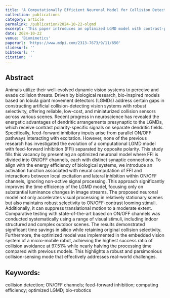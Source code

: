 ```yaml
---
title: "A Computationally Efficient Neuronal Model for Collision Detection with Contrast Polarity-Specific Feed-Forward Inhibition"
collection: publications
category: article
permalink: /publication/2024-10-22-olgmd
excerpt: 'This paper introduces an optimized LGMD model with contrast-polarity-specific inhibition to improve collision detection efficiency in embedded robotics.'
date: 2024-10-22
venue: 'Biomimetics'
paperurl: 'https://www.mdpi.com/2313-7673/9/11/650'
slidesurl: ''
bibtexurl: ''
citation: ''
---
```


## Abstract
Animals utilize their well-evolved dynamic vision systems to perceive and evade collision threats. Driven by biological research, bio-inspired models based on lobula giant movement detectors (LGMDs) address certain gaps in constructing artificial collision-detecting vision systems with robust selectivity, offering reliable, low-cost, and miniaturized collision sensors across various scenes. Recent progress in neuroscience has revealed the energetic advantages of dendritic arrangements presynaptic to the LGMDs, which receive contrast polarity-specific signals on separate dendritic fields. Specifically, feed-forward inhibitory inputs arise from parallel ON/OFF pathways interacting with excitation. However, none of the previous research has investigated the evolution of a computational LGMD model with feed-forward inhibition (FFI) separated by opposite polarity. This study fills this vacancy by presenting an optimized neuronal model where FFI is divided into ON/OFF channels, each with distinct synaptic connections. To align with the energy efficiency of biological systems, we introduce an activation function associated with neural computation of FFI and interactions between local excitation and lateral inhibition within ON/OFF channels, ignoring non-active signal processing. This approach significantly improves the time efficiency of the LGMD model, focusing only on substantial luminance changes in image streams. The proposed neuronal model not only accelerates visual processing in relatively stationary scenes but also maintains robust selectivity to ON/OFF-contrast looming stimuli. Additionally, it can suppress translational motion to a moderate extent. Comparative testing with state-of-the-art based on ON/OFF channels was conducted systematically using a range of visual stimuli, including indoor structured and complex outdoor scenes. The results demonstrated significant time savings in silico while retaining original collision selectivity. Furthermore, the optimized model was implemented in the embedded vision system of a micro-mobile robot, achieving the highest success ratio of collision avoidance at 97.51% while nearly halving the processing time compared with previous models. This highlights a robust and parsimonious collision-sensing mode that effectively addresses real-world challenges.
## Keywords: 
collision detection; ON/OFF channels; feed-forward inhibition; computing efficiency; optimized LGMD; bio-robotics
